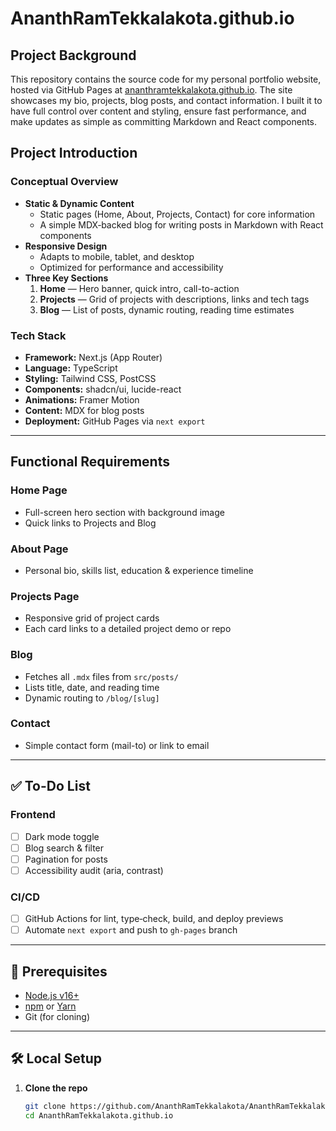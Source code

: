 # AnanthRamTekkalakota.github.io


## Project Background

This repository contains the source code for my personal portfolio website, hosted via GitHub Pages at [ananthramtekkalakota.github.io](https://ananthramtekkalakota.github.io). The site showcases my bio, projects, blog posts, and contact information. I built it to have full control over content and styling, ensure fast performance, and make updates as simple as committing Markdown and React components.

## Project Introduction

### Conceptual Overview

- **Static & Dynamic Content**  
  - Static pages (Home, About, Projects, Contact) for core information  
  - A simple MDX‐backed blog for writing posts in Markdown with React components  
- **Responsive Design**  
  - Adapts to mobile, tablet, and desktop  
  - Optimized for performance and accessibility  
- **Three Key Sections**  
  1. **Home** — Hero banner, quick intro, call-to-action  
  2. **Projects** — Grid of projects with descriptions, links and tech tags  
  3. **Blog** — List of posts, dynamic routing, reading time estimates  

### Tech Stack

- **Framework:** Next.js (App Router)  
- **Language:** TypeScript  
- **Styling:** Tailwind CSS, PostCSS  
- **Components:** shadcn/ui, lucide-react  
- **Animations:** Framer Motion  
- **Content:** MDX for blog posts  
- **Deployment:** GitHub Pages via `next export`  

---

## Functional Requirements

### Home Page

- Full-screen hero section with background image  
- Quick links to Projects and Blog  

### About Page

- Personal bio, skills list, education & experience timeline  

### Projects Page

- Responsive grid of project cards  
- Each card links to a detailed project demo or repo  

### Blog

- Fetches all `.mdx` files from `src/posts/`  
- Lists title, date, and reading time  
- Dynamic routing to `/blog/[slug]`  

### Contact

- Simple contact form (mail-to) or link to email  

---

## ✅ To-Do List

### Frontend

- [ ] Dark mode toggle  
- [ ] Blog search & filter  
- [ ] Pagination for posts  
- [ ] Accessibility audit (aria, contrast)  

### CI/CD

- [ ] GitHub Actions for lint, type‐check, build, and deploy previews  
- [ ] Automate `next export` and push to `gh-pages` branch  

---

## 🔗 Prerequisites

- [Node.js v16+](https://nodejs.org/)  
- [npm](https://npmjs.com/) or [Yarn](https://yarnpkg.com/)  
- Git (for cloning)  

---

## 🛠️ Local Setup

1. **Clone the repo**  
   ```bash
   git clone https://github.com/AnanthRamTekkalakota/AnanthRamTekkalakota.github.io.git
   cd AnanthRamTekkalakota.github.io
